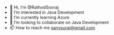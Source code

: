 - 👋 Hi, I’m @RathodSooraj
- 👀 I’m interested in Java Development
- 🌱 I’m currently learning Azure
- 💞️ I’m looking to collaborate on Java Development
- 📫 How to reach me sanysuraj@gmail.com

<!---
RathodSooraj/RathodSooraj is a ✨ special ✨ repository because its `README.md` (this file) appears on your GitHub profile.
You can click the Preview link to take a look at your changes.
--->

